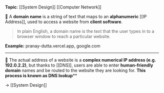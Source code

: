 **Topic**: [[System Design]] [[Computer Network]]

📌 A **domain name** is a string of text that maps to an **alphanumeric** [[IP Address]], used to access a website from **client software**.

> In plain English, a domain name is the text that the user types in to a browser window to reach a particular website.

**Example:** pranay-dutta.vercel.app, google.com

---
🤔 The actual address of a website is a **complex numerical IP address (e.g. 192.0.2.2)**, but thanks to [[DNS]], users are able to enter **human-friendly domain** names and be routed to the website they are looking for.
**This process is known as DNS lookup****

→ [[System Design]]